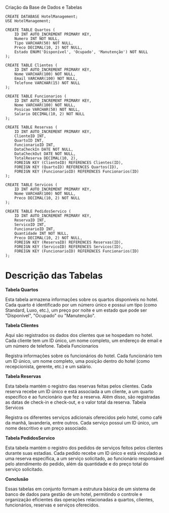 Criação da Base de Dados e Tabelas

```
CREATE DATABASE HotelManagement;
USE HotelManagement;

CREATE TABLE Quartos (
    ID INT AUTO_INCREMENT PRIMARY KEY,
    Numero INT NOT NULL,
    Tipo VARCHAR(50) NOT NULL,
    Preco DECIMAL(10, 2) NOT NULL,
    Estado ENUM('Disponível', 'Ocupado', 'Manutenção') NOT NULL
);

CREATE TABLE Clientes (
    ID INT AUTO_INCREMENT PRIMARY KEY,
    Nome VARCHAR(100) NOT NULL,
    Email VARCHAR(100) NOT NULL,
    Telefone VARCHAR(15) NOT NULL
);

CREATE TABLE Funcionarios (
    ID INT AUTO_INCREMENT PRIMARY KEY,
    Nome VARCHAR(100) NOT NULL,
    Posicao VARCHAR(50) NOT NULL,
    Salario DECIMAL(10, 2) NOT NULL
);

CREATE TABLE Reservas (
    ID INT AUTO_INCREMENT PRIMARY KEY,
    ClienteID INT,
    QuartoID INT,
    FuncionarioID INT,
    DataCheckIn DATE NOT NULL,
    DataCheckOut DATE NOT NULL,
    TotalReserva DECIMAL(10, 2),
    FOREIGN KEY (ClienteID) REFERENCES Clientes(ID),
    FOREIGN KEY (QuartoID) REFERENCES Quartos(ID),
    FOREIGN KEY (FuncionarioID) REFERENCES Funcionarios(ID)
);

CREATE TABLE Servicos (
    ID INT AUTO_INCREMENT PRIMARY KEY,
    Nome VARCHAR(100) NOT NULL,
    Preco DECIMAL(10, 2) NOT NULL
);

CREATE TABLE PedidosServico (
    ID INT AUTO_INCREMENT PRIMARY KEY,
    ReservaID INT,
    ServicoID INT,
    FuncionarioID INT,
    Quantidade INT NOT NULL,
    Preco DECIMAL(10, 2) NOT NULL,
    FOREIGN KEY (ReservaID) REFERENCES Reservas(ID),
    FOREIGN KEY (ServicoID) REFERENCES Servicos(ID),
    FOREIGN KEY (FuncionarioID) REFERENCES Funcionarios(ID)
);
```

# Descrição das Tabelas

**Tabela Quartos**

Esta tabela armazena informações sobre os quartos disponíveis no hotel. Cada quarto é identificado por um número único e possui um tipo (como Standard, Luxo, etc.), um preço por noite e um estado que pode ser "Disponível", "Ocupado" ou "Manutenção".

**Tabela Clientes**

Aqui são registrados os dados dos clientes que se hospedam no hotel. Cada cliente tem um ID único, um nome completo, um endereço de email e um número de telefone.
Tabela Funcionarios

Registra informações sobre os funcionários do hotel. Cada funcionário tem um ID único, um nome completo, uma posição dentro do hotel (como recepcionista, gerente, etc.) e um salário.

**Tabela Reservas**

Esta tabela mantém o registro das reservas feitas pelos clientes. Cada reserva recebe um ID único e está associada a um cliente, a um quarto específico e ao funcionário que fez a reserva. Além disso, são registradas as datas de check-in e check-out, e o valor total da reserva.
Tabela Servicos

Registra os diferentes serviços adicionais oferecidos pelo hotel, como café da manhã, lavanderia, entre outros. Cada serviço possui um ID único, um nome descritivo e um preço associado.

**Tabela PedidosServico**

Esta tabela mantém o registro dos pedidos de serviços feitos pelos clientes durante suas estadias. Cada pedido recebe um ID único e está vinculado a uma reserva específica, a um serviço solicitado, ao funcionário responsável pelo atendimento do pedido, além da quantidade e do preço total do serviço solicitado.

**Conclusão**

Essas tabelas em conjunto formam a estrutura básica de um sistema de banco de dados para gestão de um hotel, permitindo o controle e organização eficientes das operações relacionadas a quartos, clientes, funcionários, reservas e serviços oferecidos.
